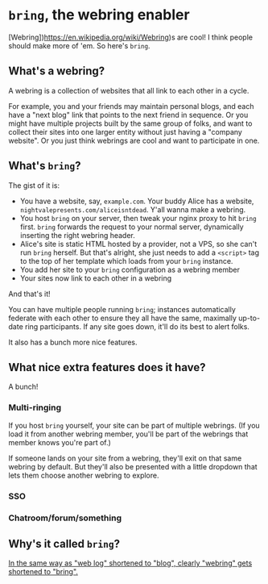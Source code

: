 # `bring`, the webring enabler

[Webring])https://en.wikipedia.org/wiki/Webring)s are cool!
I think people should make more of 'em.
So here's `bring`.

## What's a webring?

A webring is a collection of websites that all link to each other in a cycle.

For example, you and your friends may maintain personal blogs, and each have a "next blog" link that points to the next friend in sequence.
Or you might have multiple projects built by the same group of folks, and want to collect their sites into one larger entity without just having a "company website".
Or you just think webrings are cool and want to participate in one.

## What's `bring`?

The gist of it is:

- You have a website, say, `example.com`.
  Your buddy Alice has a website, `nightvalepresents.com/aliceisntdead`.
  Y'all wanna make a webring.
- You host `bring` on your server, then tweak your nginx proxy to hit `bring` first.
  `bring` forwards the request to your normal server, dynamically inserting the right webring header.
- Alice's site is static HTML hosted by a provider, not a VPS, so she can't run `bring` herself.
  But that's alright, she just needs to add a `<script>` tag to the top of her template which loads from your `bring` instance.
- You add her site to your `bring` configuration as a webring member
- Your sites now link to each other in a webring

And that's it!

You can have multiple people running `bring`; instances automatically federate with each other to ensure they all have the same, maximally up-to-date ring participants.
If any site goes down, it'll do its best to alert folks.

It also has a bunch more nice features.

## What nice extra features does it have?

A bunch!

### Multi-ringing

If you host `bring` yourself, your site can be part of multiple webrings.
(If you load it from another webring member, you'll be part of the webrings that member knows you're part of.)

If someone lands on your site from a webring, they'll exit on that same webring by default.
But they'll also be presented with a little dropdown that lets them choose another webring to explore.

### SSO

### Chatroom/forum/something

## Why's it called `bring`?

[In the same way as "web log" shortened to "blog", clearly "webring" gets shortened to "bring".](https://cohost.org/nic-hartley/post/1179381-give-me-a-name-for-t#comment-46ff374d-bc54-400c-8125-f487023a78c9)